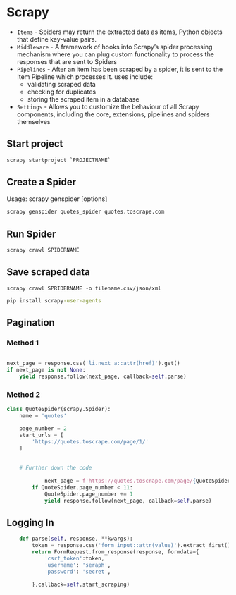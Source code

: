 # Scrapy

- `Items` -  Spiders may return the extracted data as items, Python objects that define key-value pairs.
- `Middleware` - A framework of hooks into Scrapy’s spider processing mechanism where you can plug custom functionality to process the responses that are sent to Spiders 
- `Pipelines` - After an item has been scraped by a spider, it is sent to the Item Pipeline which processes it. uses include: 
  - validating scraped data
  - checking for duplicates
  - storing the scraped item in a database
- `Settings` - Allows you to customize the behaviour of all Scrapy components, including the core, extensions, pipelines and spiders themselves


## Start project

```cmd
scrapy startproject `PROJECTNAME`
```

## Create a Spider

Usage: scrapy genspider [options] <name> <domain> 
  
```cmd
scrapy genspider quotes_spider quotes.toscrape.com
```



## Run Spider

```cmd
scrapy crawl SPIDERNAME
```


## Save scraped data

```
scrapy crawl SPRIDERNAME -o filename.csv/json/xml
```


```cmd
pip install scrapy-user-agents
```


## Pagination

### Method 1

```python

next_page = response.css('li.next a::attr(href)').get()
if next_page is not None:
    yield response.follow(next_page, callback=self.parse)

```

### Method 2

```python
class QuoteSpider(scrapy.Spider):
    name = 'quotes'

    page_number = 2
    start_urls = [
        'https://quotes.toscrape.com/page/1/'
    ]
    
    
    # Further down the code
    
            next_page = f'https://quotes.toscrape.com/page/{QuoteSpider.page_number}/'
        if QuoteSpider.page_number < 11:
            QuoteSpider.page_number += 1
            yield response.follow(next_page, callback=self.parse)
```
                                  
## Logging In
                                        
```python
    def parse(self, response, **kwargs):
        token = response.css('form input::attr(value)').extract_first()
        return FormRequest.from_response(response, formdata={
            'csrf_token':token,
            'username': 'seraph',
            'password': 'secret',

        },callback=self.start_scraping)

 
```
                                              
                                        
                                        
